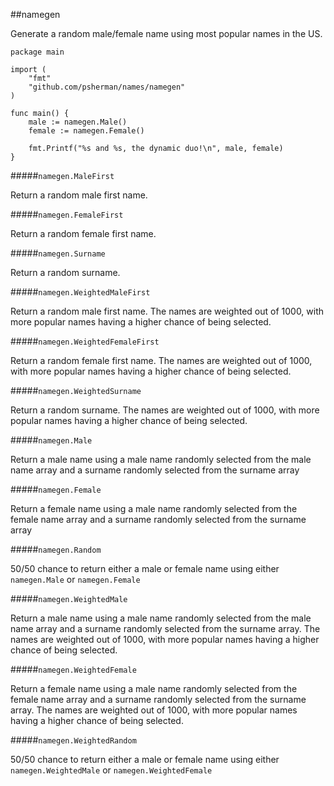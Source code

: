 ##namegen

Generate a random male/female name using most popular names in the US.

    package main

    import (
        "fmt"
        "github.com/psherman/names/namegen"
    )

    func main() {
        male := namegen.Male()
        female := namegen.Female()

        fmt.Printf("%s and %s, the dynamic duo!\n", male, female)
    }

#####`namegen.MaleFirst`

Return a random male first name.

#####`namegen.FemaleFirst`

Return a random female first name.

#####`namegen.Surname`

Return a random surname.

#####`namegen.WeightedMaleFirst`

Return a random male first name. The names are weighted out of 1000, with more popular names having a higher chance of being selected.

#####`namegen.WeightedFemaleFirst`

Return a random female first name. The names are weighted out of 1000, with more popular names having a higher chance of being selected.

#####`namegen.WeightedSurname`

Return a random surname. The names are weighted out of 1000, with more popular names having a higher chance of being selected.

#####`namegen.Male`

Return a male name using a male name randomly selected from the male name array and a surname randomly selected from the surname array

#####`namegen.Female`

Return a female name using a male name randomly selected from the female name array and a surname randomly selected from the surname array

#####`namegen.Random`

50/50 chance to return either a male or female name using either `namegen.Male` or `namegen.Female`

#####`namegen.WeightedMale`

Return a male name using a male name randomly selected from the male name array and a surname randomly selected from the surname array. The names are weighted out of 1000, with more popular names having a higher chance of being selected.

#####`namegen.WeightedFemale`

Return a female name using a male name randomly selected from the female name array and a surname randomly selected from the surname array. The names are weighted out of 1000, with more popular names having a higher chance of being selected.

#####`namegen.WeightedRandom`

50/50 chance to return either a male or female name using either `namegen.WeightedMale` or `namegen.WeightedFemale`